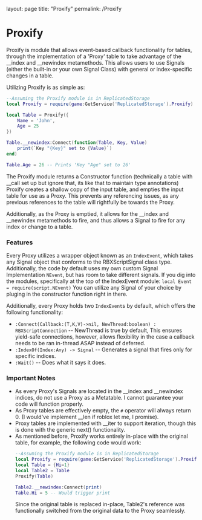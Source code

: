 layout: page
title: "Proxify"
permalink: /Proxify
# Proxify

Proxify is module that allows event-based callback functionality for tables, through the implementation of a 'Proxy' table to take advantage of the __index and __newindex metamethods.
This allows users to use Signals (either the built-in or your own Signal Class) with general or index-specific changes in a table.

Utilizing Proxify is as simple as:
```lua
--Assuming the Proxify module is in ReplicatedStorage
local Proxify = require(game:GetService('ReplicatedStorage').Proxify)

local Table = Proxify({
    Name = 'John',
    Age = 25
})

Table.__newindex:Connect(function(Table, Key, Value)
    print(`Key "{Key}" set to {Value}`)
end)

Table.Age = 26 -- Prints 'Key "Age" set to 26'
```

The Proxify module returns a Constructor function (technically a table with __call set up but ignore that, its like that to maintain type annotations) 
Proxify creates a shallow copy of the input table, and empties the input table for use as a Proxy. This prevents any referencing issues, as any previous references to the table will rightfully be towards the Proxy.

Additionally, as the Proxy is emptied, it allows for the __index and __newindex metamethods to fire, and thus allows a Signal to fire for any index or change to a table.

### Features
Every Proxy utilizes a wrapper object known as an `IndexEvent`, which takes any Signal object that conforms to the RBXScriptSignal class type.
Additionally, the code by default uses my own custom Signal Implementation `NEvent`, but has room to take different signals.
If you dig into the modules, specifically at the top of the IndexEvent module: `local Event = require(script.NEvent)`
You can utilize any Signal of your choice by pluging in the constructor function right in there.

Additionally, every Proxy holds two `IndexEvent`s by default, which offers the following functionality:
- `:Connect(Callback:(T,K,V)->nil, NewThread:boolean) : RBXScriptConnection` -- NewThread is true by default, This ensures yield-safe connections, however, allows flexibility in the case a callback needs to be ran in-thread ASAP instead of deferred.
- `:IndexOf(Index:Any) -> Signal` -- Generates a signal that fires only for specific indices.
- `:Wait()` -- Does what it says it does.

### Important Notes
- As every Proxy's Signals are located in the __index and __newindex indices, do not use a Proxy as a Metatable. I cannot guarantee your code will function properly.
- As Proxy tables are effectively empty, the `#` operator will always return 0. (I would've implement __len if roblox let me, I promise).
- Proxy tables are implemented with __iter to support iteration, though this is done with the generic next() functionality.
- As mentioned before, Proxify works entirely in-place with the original table, for example, the following code would work:
  ```lua
  --Assuming the Proxify module is in ReplicatedStorage
  local Proxify = require(game:GetService('ReplicatedStorage').Proxify)
  local Table = {Hi=1}
  local Table2 = Table
  Proxify(Table)

  Table2.__newindex:Connect(print)
  Table.Hi = 5 -- Would trigger print
  ```
  Since the original table is replaced in-place, Table2's reference was functionally switched from the original data to the Proxy seamlessly.
